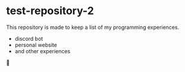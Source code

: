 # test-repository-2

This repository is made to keep a list of my programming experiences.
- discord bot
- personal website
- and other experiences

🍌
